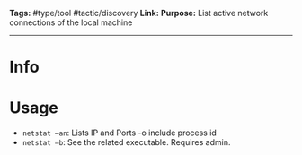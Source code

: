 **Tags:** #type/tool #tactic/discovery 
**Link:** 
**Purpose:** List active network connections of the local machine

---
# Info
# Usage
- `netstat –an`: Lists IP and Ports -o include process id
- `netstat –b`: See the related executable. Requires admin.